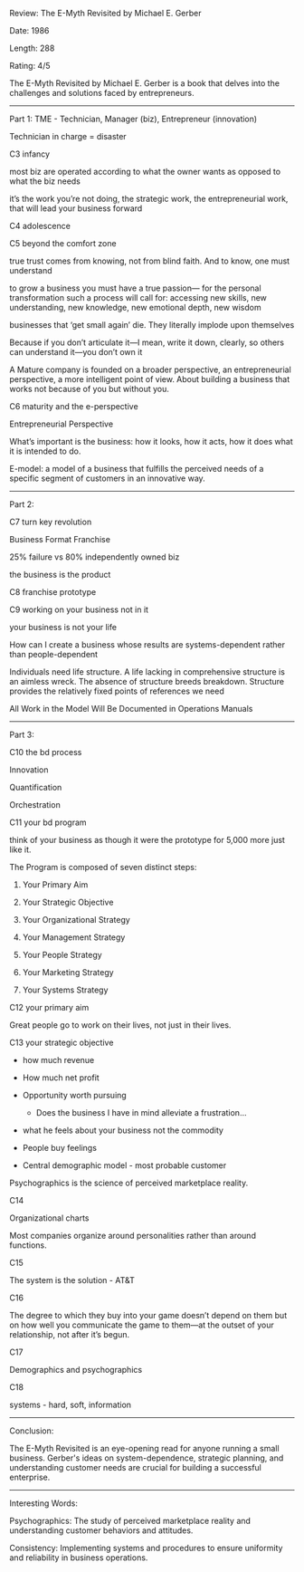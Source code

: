 Review: The E-Myth Revisited by Michael E. Gerber

Date: 1986

Length: 288

Rating: 4/5

The E-Myth Revisited by Michael E. Gerber is a book that delves into the challenges and solutions faced by entrepreneurs.

---

Part 1: TME - Technician, Manager (biz), Entrepreneur (innovation)

Technician in charge = disaster

C3 infancy

most biz are operated according to what the owner wants as opposed to what the biz needs

it’s the work you’re not doing, the strategic work, the entrepreneurial work, that will lead your business forward

C4 adolescence

C5 beyond the comfort zone

true trust comes from knowing, not from blind faith.
And to know, one must understand

to grow a business you must have a true passion— for the personal transformation such a process will call for: accessing new skills, new understanding, new knowledge, new emotional depth, new wisdom

businesses that ‘get small again’ die. They literally implode upon themselves

Because if you don’t articulate it—I mean, write it down, clearly, so others can understand it—you don’t own it

A Mature company is founded on a broader perspective, an entrepreneurial perspective, a more intelligent point of view. About building a business that works not because of you
but without you.

C6 maturity and the e-perspective

Entrepreneurial Perspective

What’s important is the business: how it looks, how it acts, how it does what it is intended to do.

E-model: a model of a business that fulfills the perceived needs of a specific segment of customers in an innovative way.

---

Part 2:

C7 turn key revolution

Business Format Franchise

25% failure vs 80% independently owned biz

the business is the product

C8 franchise prototype

C9 working on your business not in it

your business is not your life

How can I create a business whose results are systems-dependent rather than people-dependent

Individuals need life structure. A life lacking in comprehensive structure is an aimless wreck. The absence of structure breeds breakdown. Structure provides the relatively fixed points of references we need

All Work in the Model Will Be Documented in Operations Manuals

---

Part 3:

C10 the bd process

Innovation

Quantification

Orchestration

C11 your bd program

think of your business as though it were the prototype for 5,000 more just like it.

The Program is composed of seven distinct steps:

1. Your Primary Aim

2. Your Strategic Objective

3. Your Organizational Strategy

4. Your Management Strategy

5. Your People Strategy

6. Your Marketing Strategy

7. Your Systems Strategy

C12 your primary aim

Great people go to work on their lives, not just in their lives.

C13 your strategic objective

- how much revenue
- How much net profit

- Opportunity worth pursuing

  - Does the business I have in mind alleviate a frustration…

- what he feels about your business not the commodity
- People buy feelings

- Central demographic model - most probable customer

Psychographics is the science of perceived marketplace reality.

C14

Organizational charts

Most companies organize around personalities rather than around functions.

C15

The system is the solution - AT&T

C16

The degree to which they buy into your game doesn’t depend on them but on how well you communicate the game to them—at the outset of your relationship, not after it’s begun.

C17

Demographics and psychographics

C18

systems - hard, soft, information

---

Conclusion:

The E-Myth Revisited is an eye-opening read for anyone running a small business. Gerber's ideas on system-dependence, strategic planning, and understanding customer needs are crucial for building a successful enterprise.

---

Interesting Words:

Psychographics: The study of perceived marketplace reality and understanding customer behaviors and attitudes.

Consistency: Implementing systems and procedures to ensure uniformity and reliability in business operations.
